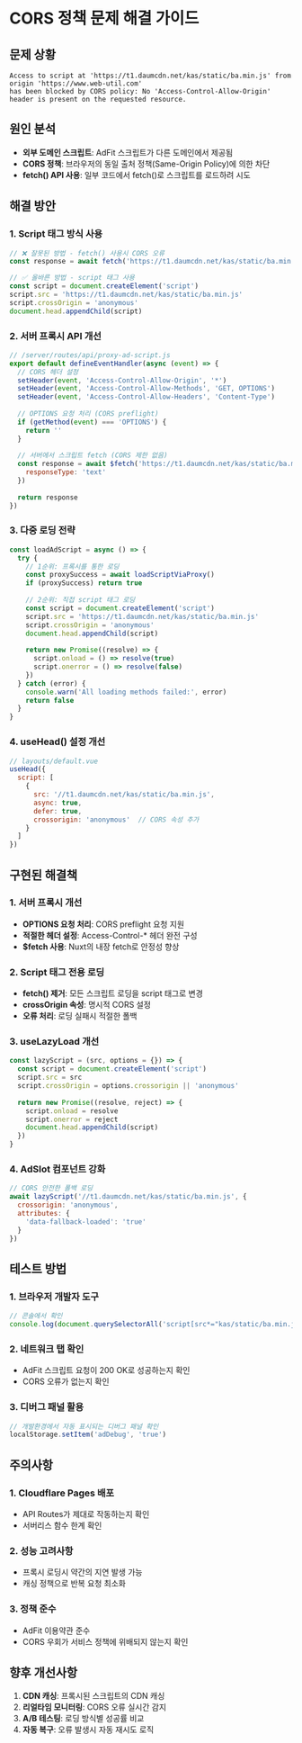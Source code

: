# CORS 정책 문제 해결 가이드

## 문제 상황
```
Access to script at 'https://t1.daumcdn.net/kas/static/ba.min.js' from origin 'https://www.web-util.com' 
has been blocked by CORS policy: No 'Access-Control-Allow-Origin' header is present on the requested resource.
```

## 원인 분석
- **외부 도메인 스크립트**: AdFit 스크립트가 다른 도메인에서 제공됨
- **CORS 정책**: 브라우저의 동일 출처 정책(Same-Origin Policy)에 의한 차단
- **fetch() API 사용**: 일부 코드에서 fetch()로 스크립트를 로드하려 시도

## 해결 방안

### 1. Script 태그 방식 사용
```javascript
// ❌ 잘못된 방법 - fetch() 사용시 CORS 오류
const response = await fetch('https://t1.daumcdn.net/kas/static/ba.min.js')

// ✅ 올바른 방법 - script 태그 사용
const script = document.createElement('script')
script.src = 'https://t1.daumcdn.net/kas/static/ba.min.js'
script.crossOrigin = 'anonymous'
document.head.appendChild(script)
```

### 2. 서버 프록시 API 개선
```javascript
// /server/routes/api/proxy-ad-script.js
export default defineEventHandler(async (event) => {
  // CORS 헤더 설정
  setHeader(event, 'Access-Control-Allow-Origin', '*')
  setHeader(event, 'Access-Control-Allow-Methods', 'GET, OPTIONS')
  setHeader(event, 'Access-Control-Allow-Headers', 'Content-Type')
  
  // OPTIONS 요청 처리 (CORS preflight)
  if (getMethod(event) === 'OPTIONS') {
    return ''
  }
  
  // 서버에서 스크립트 fetch (CORS 제한 없음)
  const response = await $fetch('https://t1.daumcdn.net/kas/static/ba.min.js', {
    responseType: 'text'
  })
  
  return response
})
```

### 3. 다중 로딩 전략
```javascript
const loadAdScript = async () => {
  try {
    // 1순위: 프록시를 통한 로딩
    const proxySuccess = await loadScriptViaProxy()
    if (proxySuccess) return true
    
    // 2순위: 직접 script 태그 로딩
    const script = document.createElement('script')
    script.src = 'https://t1.daumcdn.net/kas/static/ba.min.js'
    script.crossOrigin = 'anonymous'
    document.head.appendChild(script)
    
    return new Promise((resolve) => {
      script.onload = () => resolve(true)
      script.onerror = () => resolve(false)
    })
  } catch (error) {
    console.warn('All loading methods failed:', error)
    return false
  }
}
```

### 4. useHead() 설정 개선
```javascript
// layouts/default.vue
useHead({
  script: [
    {
      src: '//t1.daumcdn.net/kas/static/ba.min.js',
      async: true,
      defer: true,
      crossorigin: 'anonymous'  // CORS 속성 추가
    }
  ]
})
```

## 구현된 해결책

### 1. 서버 프록시 개선
- **OPTIONS 요청 처리**: CORS preflight 요청 지원
- **적절한 헤더 설정**: Access-Control-* 헤더 완전 구성
- **$fetch 사용**: Nuxt의 내장 fetch로 안정성 향상

### 2. Script 태그 전용 로딩
- **fetch() 제거**: 모든 스크립트 로딩을 script 태그로 변경
- **crossOrigin 속성**: 명시적 CORS 설정
- **오류 처리**: 로딩 실패시 적절한 폴백

### 3. useLazyLoad 개선
```javascript
const lazyScript = (src, options = {}) => {
  const script = document.createElement('script')
  script.src = src
  script.crossOrigin = options.crossorigin || 'anonymous'
  
  return new Promise((resolve, reject) => {
    script.onload = resolve
    script.onerror = reject
    document.head.appendChild(script)
  })
}
```

### 4. AdSlot 컴포넌트 강화
```javascript
// CORS 안전한 폴백 로딩
await lazyScript('//t1.daumcdn.net/kas/static/ba.min.js', {
  crossorigin: 'anonymous',
  attributes: {
    'data-fallback-loaded': 'true'
  }
})
```

## 테스트 방법

### 1. 브라우저 개발자 도구
```javascript
// 콘솔에서 확인
console.log(document.querySelectorAll('script[src*="kas/static/ba.min.js"]'))
```

### 2. 네트워크 탭 확인
- AdFit 스크립트 요청이 200 OK로 성공하는지 확인
- CORS 오류가 없는지 확인

### 3. 디버그 패널 활용
```javascript
// 개발환경에서 자동 표시되는 디버그 패널 확인
localStorage.setItem('adDebug', 'true')
```

## 주의사항

### 1. Cloudflare Pages 배포
- API Routes가 제대로 작동하는지 확인
- 서버리스 함수 한계 확인

### 2. 성능 고려사항
- 프록시 로딩시 약간의 지연 발생 가능
- 캐싱 정책으로 반복 요청 최소화

### 3. 정책 준수
- AdFit 이용약관 준수
- CORS 우회가 서비스 정책에 위배되지 않는지 확인

## 향후 개선사항

1. **CDN 캐싱**: 프록시된 스크립트의 CDN 캐싱
2. **리얼타임 모니터링**: CORS 오류 실시간 감지
3. **A/B 테스팅**: 로딩 방식별 성공률 비교
4. **자동 복구**: 오류 발생시 자동 재시도 로직